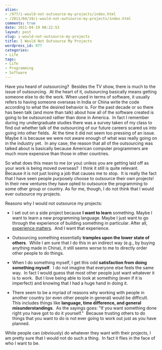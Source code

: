 ```yaml
---
alias:
- /977/i-would-not-outsource-my-projects/index.html
- /2011/04/19/i-would-not-outsource-my-projects/index.html
comments: true
date: 2011-04-19 08:22:53
layout: post
slug: i-would-not-outsource-my-projects
title: I Would Not Outsource My Projects
wordpress_id: 977
categories:
- Life
tags:
- Life
- Programming
- Software
---
```


Have you heard of outsourcing?  Besides the TV show, there is much to the issue of outsourcing.  At the heart of it, outsourcing basically means getting someone else to do the work.  When used in terms of software, it usually refers to having someone overseas in India or China write the code according to what the desired behavior is.  For the past decade or so there has been talk (and more than talk) about how all of the software created is going to be outsourced rather than done in America.  In fact I remember during my undergraduate studies there was a survey taken of my class to find out whether talk of the outsourcing of our future careers scared us into going into other fields.  At the time it did not seem too pressing of an issue.  Maybe it is because we were not aware enough of what was really going on in the industry yet.  In any case, the reason that all of the outsourcing was talked about is basically because  American computer programmers are much more expensive than those in other countries.

So what does this mean to me (or you) unless you are getting laid off as your work is being moved overseas?  I think it still is quite relevant.  Because it is not just losing a job that causes me to stop.  It is really the fact that I have seen people purposely choose to outsource their own projects!   In their new ventures they have opted to outsource the programming to some other group or country.  As for me, though, I do not think that I would ever outsource my projects.

Reasons why I would not outsource my projects:



	
  * I set out on a side project because **I want to learn** something.  Maybe I want to learn a new programming language.  Maybe I just want to go through the experience of building something in particular.  After all, [experience matters](http://www.goingthewongway.com/366/experience-matters/).  And I want that experience.

	
  * Outsourcing something essentially **tramples upon the lower state of others**.  While I am sure that I do this in an indirect way (e.g., by buying anything made in China), it still seems worse to me to directly order other people to do things.

	
  * When I do something myself, I get this odd **satisfaction from doing something myself**.  I do not imagine that everyone else feels the same way.  In fact I would guess that most other people just want whatever it is to work.  But I love being able to look at something (even if it is imperfect) and knowing that I had a huge hand in doing it.

	
  * There seem to be a myriad of reasons why working with people in another country (or even other people in general) would be difficult.  This includes things like **language, time difference, and general misunderstandings**.  As the sayings goes: "If you want something done right you have got to do it yourself."  Because trusting others to do things that you want to do is not ever going to work out just as you have planned.


While people can (obviously) do whatever they want with their projects, I am pretty sure that I would not do such a thing.  In fact it flies in the face of who I want to be.
